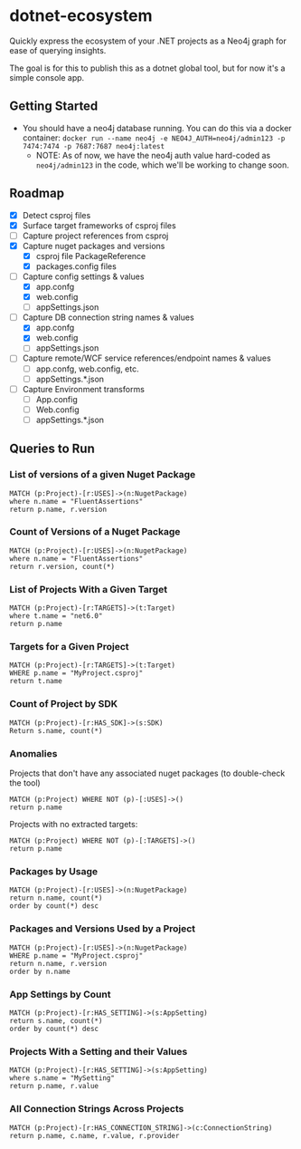 # dotnet-ecosystem

Quickly express the ecosystem of your .NET projects as a Neo4j graph for ease of querying insights.

The goal is for this to publish this as a dotnet global tool, but for now it's a simple console app.

## Getting Started

* You should have a neo4j database running. You can do this via a docker container: `docker run --name neo4j -e NEO4J_AUTH=neo4j/admin123 -p 7474:7474 -p 7687:7687 neo4j:latest`
  * NOTE: As of now, we have the neo4j auth value hard-coded as `neo4j/admin123` in the code, which we'll be working to change soon.

## Roadmap

* [X] Detect csproj files
* [X] Surface target frameworks of csproj files
* [ ] Capture project references from csproj
* [X] Capture nuget packages and versions
  * [X] csproj file PackageReference
  * [X] packages.config files
* [ ] Capture config settings & values
  * [X] app.confg
  * [X] web.config
  * [ ] appSettings.json
* [ ] Capture DB connection string names & values
  * [X] app.confg
  * [X] web.config
  * [ ] appSettings.json
* [ ] Capture remote/WCF service references/endpoint names & values
  * [ ] app.confg, web.config, etc.
  * [ ] appSettings.*.json
* [ ] Capture Environment transforms
  * [ ] App.config
  * [ ] Web.config
  * [ ] appSettings.*.json

## Queries to Run

### List of versions of a given Nuget Package 

```cypher
MATCH (p:Project)-[r:USES]->(n:NugetPackage)
where n.name = "FluentAssertions"
return p.name, r.version
```

### Count of Versions of a Nuget Package

```cypher
MATCH (p:Project)-[r:USES]->(n:NugetPackage)
where n.name = "FluentAssertions"
return r.version, count(*)
```

### List of Projects With a Given Target

```cypher
MATCH (p:Project)-[r:TARGETS]->(t:Target)
where t.name = "net6.0"
return p.name
```

### Targets for a Given Project

```cypher
MATCH (p:Project)-[r:TARGETS]->(t:Target)
WHERE p.name = "MyProject.csproj"
return t.name
```

### Count of Project by SDK

```cypher
MATCH (p:Project)-[r:HAS_SDK]->(s:SDK)
Return s.name, count(*)
```

### Anomalies

Projects that don't have any associated nuget packages (to double-check the tool)

```cypher
MATCH (p:Project) WHERE NOT (p)-[:USES]->()
return p.name
```

Projects with no extracted targets:

```cypher
MATCH (p:Project) WHERE NOT (p)-[:TARGETS]->()
return p.name
```

### Packages by Usage
```cypher
MATCH (p:Project)-[r:USES]->(n:NugetPackage)
return n.name, count(*)
order by count(*) desc
```

### Packages and Versions Used by a Project

```cypher
MATCH (p:Project)-[r:USES]->(n:NugetPackage)
WHERE p.name = "MyProject.csproj"
return n.name, r.version
order by n.name
```

### App Settings by Count

```cypher
MATCH (p:Project)-[r:HAS_SETTING]->(s:AppSetting)
return s.name, count(*)
order by count(*) desc
```

### Projects With a Setting and their Values

```cypher
MATCH (p:Project)-[r:HAS_SETTING]->(s:AppSetting)
where s.name = "MySetting"
return p.name, r.value
```

### All Connection Strings Across Projects

```cypher
MATCH (p:Project)-[r:HAS_CONNECTION_STRING]->(c:ConnectionString)
return p.name, c.name, r.value, r.provider
```
